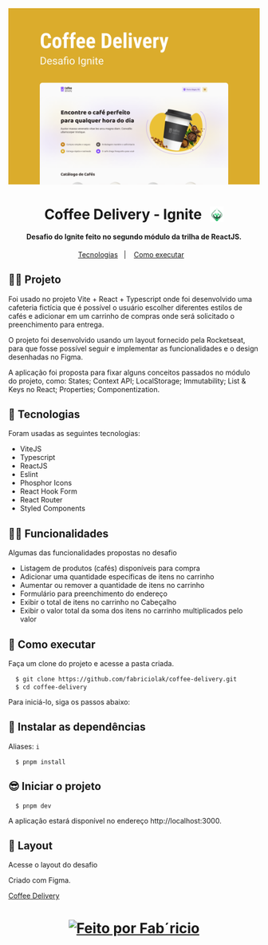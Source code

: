 <div align="center">
  <img src="./src/assets/readme/capa.png" />
</div>

<h1 align="center" style="display: flex; align-items: center; justify-content: center; gap: 1rem;">Coffee Delivery - Ignite <img src="./src/assets/readme/ignite-logo.svg" width="28px" /></h1>

<h4 align="center">
  Desafio do Ignite feito no segundo módulo da trilha de ReactJS.
</h4>

<p align="center">
  <a href="#-tecnologias">Tecnologias</a>&nbsp;&nbsp;&nbsp;|&nbsp;&nbsp;&nbsp;
  <a href="#-como-executar">Como executar</a>&nbsp;&nbsp;&nbsp;
</p>


## 👨‍💻 Projeto

Foi usado no projeto Vite + React + Typescript onde foi desenvolvido uma cafeteria fictícia que é possível o usuário escolher diferentes estilos de cafés e adicionar em um carrinho de compras onde será solicitado o preenchimento para entrega.

O projeto foi desenvolvido usando um layout fornecido pela Rocketseat, para que fosse possível seguir e implementar as funcionalidades e o design desenhadas no Figma.

A aplicação foi proposta para fixar alguns conceitos passados no módulo do projeto, como: States; Context API; LocalStorage; Immutability; List & Keys no React; Properties; Componentization.

## 🧪 Tecnologias
Foram usadas as seguintes tecnologias:

  - ViteJS
  - Typescript
  - ReactJS
  - Eslint
  - Phosphor Icons
  - React Hook Form
  - React Router
  - Styled Components

## 🧑‍🔧 Funcionalidades
Algumas das funcionalidades propostas no desafio
  - Listagem de produtos (cafés) disponíveis para compra
  - Adicionar uma quantidade específicas de itens no carrinho
  - Aumentar ou remover a quantidade de itens no carrinho
  - Formulário para preenchimento do endereço
  - Exibir o total de itens no carrinho no Cabeçalho
  - Exibir o valor total da soma dos itens no carrinho multiplicados pelo valor

## 🚀 Como executar

Faça um clone do projeto e acesse a pasta criada.

```
  $ git clone https://github.com/fabriciolak/coffee-delivery.git
  $ cd coffee-delivery
```
Para iniciá-lo, siga os passos abaixo:

## 👾 Instalar as dependências
Aliases: ``` i ```
```
  $ pnpm install
```

## 😎 Iniciar o projeto
```
  $ pnpm dev
```
A aplicação estará disponível no endereço http://localhost:3000.

## 🎨 Layout
Acesse o layout do desafio

Criado com Figma.

<a href="https://www.figma.com/file/ewcmQhaPxFVbRF22VWxa98/Coffee-Delivery-(Copy)?node-id=0%3A1" target="_blank">Coffee Delivery</a>


<h1 align="center">
  <a href="https://andrejr.dev">
    <img alt="Feito por Fab´ricio" src="https://img.shields.io/badge/Desenvolvido%20por-Fabr%C3%ADcio%20Silva-green">
  </a>
</h1>